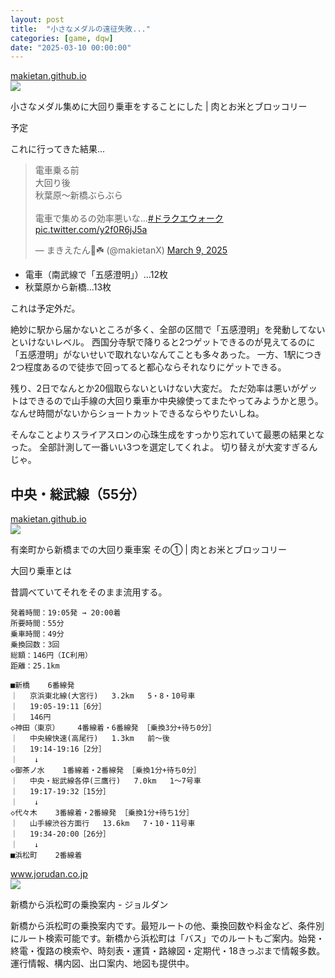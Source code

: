 ```yaml
---
layout: post
title:  "小さなメダルの遠征失敗..."
categories: [game, dqw]
date: "2025-03-10 00:00:00"
---
```



<div class="card">
  <a href="https://makietan.github.io/game/dqw/2025/03/09/report.html"></a>
  <div class="card__header">
    <a href="https://makietan.github.io/game/dqw/2025/03/09/report.html">makietan.github.io</a>
  </div>
  <div class="card__image">
    <img src="https://makietan.github.io/assets/thumbnail/logo.png">
  </div>
  <div class="card__title">
    <p>小さなメダル集めに大回り乗車をすることにした | 肉とお米とブロッコリー</p>
  </div>
  <div class="card__description">
    <p>予定</p>
  </div>
</div>


これに行ってきた結果...

<blockquote class="twitter-tweet tw-align-center"><p lang="ja" dir="ltr">電車乗る前<br>大回り後<br>秋葉原〜新橋ぶらぶら<br><br>電車で集めるの効率悪いな…<a href="https://twitter.com/hashtag/%E3%83%89%E3%83%A9%E3%82%AF%E3%82%A8%E3%82%A6%E3%82%A9%E3%83%BC%E3%82%AF?src=hash&amp;ref_src=twsrc%5Etfw">#ドラクエウォーク</a> <a href="https://t.co/y2f0R6jJ5a">pic.twitter.com/y2f0R6jJ5a</a></p>&mdash; まきえたん🥦☘️ (@makietanX) <a href="https://twitter.com/makietanX/status/1898688996521459968?ref_src=twsrc%5Etfw">March 9, 2025</a></blockquote> <script async src="https://platform.twitter.com/widgets.js" charset="utf-8"></script>

- 電車（南武線で「五感澄明」）...12枚
- 秋葉原から新橋...13枚

これは予定外だ。

絶妙に駅から届かないところが多く、全部の区間で「五感澄明」を発動してないといけないレベル。
西国分寺駅で降りると2つゲットできるのが見えてるのに「五感澄明」がないせいで取れないなんてことも多々あった。
一方、1駅につき2つ程度あるので徒歩で回ってると都心ならそれなりにゲットできる。

残り、2日でなんとか20個取らないといけない大変だ。
ただ効率は悪いがゲットはできるので山手線の大回り乗車か中央線使ってまたやってみようかと思う。
なんせ時間がないからショートカットできるならやりたいしね。

そんなことよりスライアスロンの心珠生成をすっかり忘れていて最悪の結果となった。
全部計測して一番いい3つを選定してくれよ。
切り替えが大変すぎるんじゃ。

## 中央・総武線（55分）


<div class="card">
  <a href="https://makietan.github.io/railway/2024/10/16/report.html"></a>
  <div class="card__header">
    <a href="https://makietan.github.io/railway/2024/10/16/report.html">makietan.github.io</a>
  </div>
  <div class="card__image">
    <img src="https://makietan.github.io/assets/thumbnail/logo.png">
  </div>
  <div class="card__title">
    <p>有楽町から新橋までの大回り乗車案 その① | 肉とお米とブロッコリー</p>
  </div>
  <div class="card__description">
    <p>大回り乗車とは</p>
  </div>
</div>


昔調べていてそれをそのまま流用する。

```
発着時間：19:05発 → 20:00着
所要時間：55分
乗車時間：49分
乗換回数：3回
総額：146円（IC利用）
距離：25.1km

■新橋    6番線発 
｜ 　京浜東北線(大宮行)   3.2km   5・8・10号車
｜ 　19:05-19:11［6分］
｜ 　146円
◇神田（東京）    4番線着・6番線発 ［乗換3分+待ち0分］
｜ 　中央線快速(高尾行)   1.3km   前～後
｜ 　19:14-19:16［2分］
｜ 　 ↓ 
◇御茶ノ水    1番線着・2番線発 ［乗換1分+待ち0分］
｜ 　中央・総武線各停(三鷹行)   7.0km   1～7号車
｜ 　19:17-19:32［15分］
｜ 　 ↓ 
◇代々木    3番線着・2番線発 ［乗換1分+待ち1分］
｜ 　山手線渋谷方面行   13.6km   7・10・11号車
｜ 　19:34-20:00［26分］
｜ 　 ↓ 
■浜松町    2番線着 
```


<div class="card">
  <a href="https://www.jorudan.co.jp/norikae/cgi/nori.cgi?Sok=%E6%B1%BA%E5%AE%9A&eki1=%E6%96%B0%E6%A9%8B&eok1=R-&eki2=%E6%B5%9C%E6%9D%BE%E7%94%BA&eok2=R-&eki3=%E7%A5%9E%E7%94%B0%EF%BC%88%E6%9D%B1%E4%BA%AC%EF%BC%89&eok3=R-&eki4=%E5%BE%A1%E8%8C%B6%E3%83%8E%E6%B0%B4&eok4=R-&eki5=%E4%BB%A3%E3%80%85%E6%9C%A8"></a>
  <div class="card__header">
    <a href="https://www.jorudan.co.jp/norikae/cgi/nori.cgi?Sok=%E6%B1%BA%E5%AE%9A&eki1=%E6%96%B0%E6%A9%8B&eok1=R-&eki2=%E6%B5%9C%E6%9D%BE%E7%94%BA&eok2=R-&eki3=%E7%A5%9E%E7%94%B0%EF%BC%88%E6%9D%B1%E4%BA%AC%EF%BC%89&eok3=R-&eki4=%E5%BE%A1%E8%8C%B6%E3%83%8E%E6%B0%B4&eok4=R-&eki5=%E4%BB%A3%E3%80%85%E6%9C%A8">www.jorudan.co.jp</a>
  </div>
  <div class="card__image">
    <img src="https://www.jorudan.co.jp/com/img/bnr/ogp_jorudan.png">
  </div>
  <div class="card__title">
    <p>新橋から浜松町の乗換案内 - ジョルダン</p>
  </div>
  <div class="card__description">
    <p>新橋から浜松町の乗換案内です。最短ルートの他、乗換回数や料金など、条件別にルート検索可能です。新橋から浜松町は「バス」でのルートもご案内。始発・終電・復路の検索や、時刻表・運賃・路線図・定期代・18きっぷまで情報多数。運行情報、構内図、出口案内、地図も提供中。</p>
  </div>
</div>


